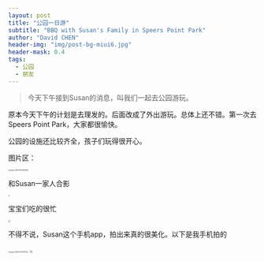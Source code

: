 ```yaml
---
layout: post
title: "公园一日游"
subtitle: "BBQ with Susan's Family in Speers Point Park"
author: "David CHEN"
header-img: "img/post-bg-miui6.jpg"
header-mask: 0.4
tags:
  - 公园
  - 朋友
---
```


> 今天下午接到Susan的消息，叫我们一起去公园游玩。 

原本今天下午的计划是去理发的。后面改成了外出游玩。总体上还不错。第一次去Speers Point Park，大家都很愉快。

公园的设施还比较齐全，孩子们玩得很开心。

图片区：

<img src="D:\images\markdown-2020images\image-20200720002923621.png" alt="image-20200720002923621" style="zoom: 20%;" />

和Susan一家人合影

<img src="https://cdn.jsdelivr.net/gh/davidnsw/2020images/PicGo2020 1sylvia david babies family photo .png" style="zoom:20%;" />

宝宝们吃的很忙

<img src="https://cdn.jsdelivr.net/gh/davidnsw/2020images/PicGoSelene with susan son.png" style="zoom:25%;" />

不得不说，Susan这个手机app，拍出来真的很美化。以下是我手机拍的

<img src="D:\images\markdown-2020images\image-20200720005715142.png" alt="image-20200720005715142" style="zoom:20%;" />



<img src="https://cdn.jsdelivr.net/gh/davidnsw/2020images/PicGo2020selene sports 2.png" style="zoom:30%;" />





